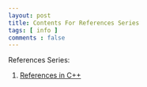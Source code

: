 ```yaml
---
layout: post
title: Contents For References Series
tags: [ info ]
comments : false
---
```


References Series:

1. [References in C++](https://mayankj08.github.io/2017/08/20/References-In-C++/)
